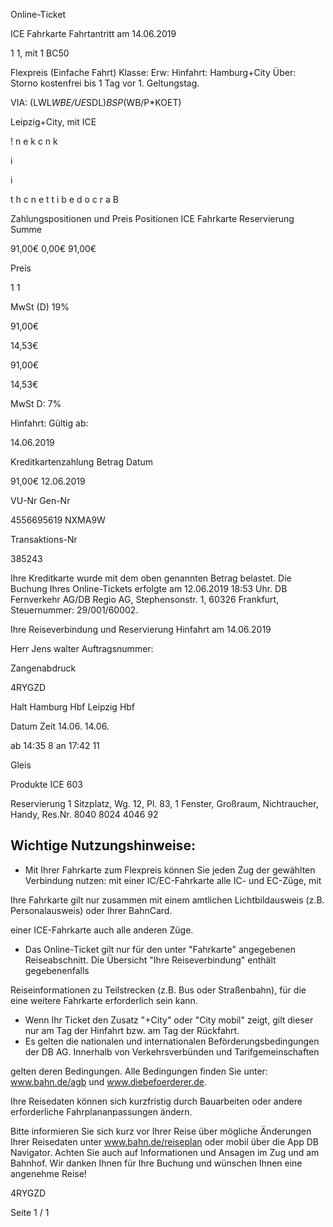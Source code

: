 Online-Ticket

ICE Fahrkarte
Fahrtantritt am 14.06.2019

1
1, mit 1 BC50

Flexpreis (Einfache Fahrt)
Klasse:
Erw:
Hinfahrt: Hamburg+City
Über:
Storno kostenfrei bis 1 Tag vor 1. Geltungstag.

VIA: (LWL*WBE/UE*SDL)*BSP*(WB/P*KOET)

 Leipzig+City, mit ICE

!
n
e
k
c
n
k

i

i

t
h
c
n
e
t
t
i
b
e
d
o
c
r
a
B

Zahlungspositionen und Preis
Positionen
ICE Fahrkarte
Reservierung
Summe

91,00€
0,00€
91,00€

Preis

1
1

MwSt (D) 19%

91,00€

14,53€

91,00€

14,53€

MwSt D: 7%

Hinfahrt:
Gültig ab:

14.06.2019

Kreditkartenzahlung
Betrag
Datum

91,00€
12.06.2019

VU-Nr
Gen-Nr

4556695619
NXMA9W

Transaktions-Nr

385243

Ihre Kreditkarte wurde mit dem oben genannten Betrag belastet. Die Buchung Ihres
Online-Tickets erfolgte am 12.06.2019 18:53 Uhr. DB Fernverkehr AG/DB Regio AG,
Stephensonstr. 1, 60326 Frankfurt, Steuernummer: 29/001/60002.

Ihre Reiseverbindung und Reservierung Hinfahrt am 14.06.2019

Herr  Jens walter
Auftragsnummer:

Zangenabdruck

4RYGZD

Halt
Hamburg Hbf
Leipzig Hbf

Datum Zeit
14.06.
14.06.

ab 14:35 8
an 17:42 11

Gleis

Produkte
ICE 603

Reservierung
1 Sitzplatz, Wg. 12, Pl. 83, 1 Fenster, Großraum,
Nichtraucher, Handy, Res.Nr. 8040 8024 4046 92

Wichtige Nutzungshinweise:
-
- Mit Ihrer Fahrkarte zum Flexpreis können Sie jeden Zug der gewählten Verbindung nutzen: mit einer IC/EC-Fahrkarte alle IC- und EC-Züge, mit

Ihre Fahrkarte gilt nur zusammen mit einem amtlichen Lichtbildausweis (z.B. Personalausweis) oder Ihrer BahnCard.

einer ICE-Fahrkarte auch alle anderen Züge.

- Das Online-Ticket gilt nur für den unter "Fahrkarte" angegebenen Reiseabschnitt. Die Übersicht "Ihre Reiseverbindung" enthält gegebenenfalls

Reiseinformationen zu Teilstrecken (z.B. Bus oder Straßenbahn), für die eine weitere Fahrkarte erforderlich sein kann.
- Wenn Ihr Ticket den Zusatz "+City" oder "City mobil" zeigt, gilt dieser nur am Tag der Hinfahrt bzw. am Tag der Rückfahrt.
- Es gelten die nationalen und internationalen Beförderungsbedingungen der DB AG. Innerhalb von Verkehrsverbünden und Tarifgemeinschaften

gelten deren Bedingungen. Alle Bedingungen finden Sie unter: www.bahn.de/agb und www.diebefoerderer.de.

Ihre Reisedaten können sich kurzfristig durch Bauarbeiten oder andere erforderliche Fahrplananpassungen ändern.

Bitte informieren Sie sich kurz vor Ihrer Reise über mögliche Änderungen Ihrer Reisedaten unter www.bahn.de/reiseplan oder mobil über die
App DB Navigator. Achten Sie auch auf Informationen und Ansagen im Zug und am Bahnhof. Wir danken Ihnen für Ihre Buchung und wünschen
Ihnen eine angenehme Reise!

4RYGZD

Seite 1 / 1

